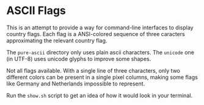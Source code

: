 # ASCII Flags

This is an attempt to provide a way for command-line interfaces to display country flags. Each flag is a ANSI-colored sequence of three caracters
approximating the relevant country flag.

The `pure-ascii` directory only uses plain ascii characters. The `unicode` one (in UTF-8) uses unicode glyphs to improve some shapes.

Not all flags available. With a single line of three characters, only two different colors can be present in a single pixel columns, making some flags
like Germany and Netherlands impossible to represent.

Run the `show.sh` script to get an idea of how it would look in your terminal.
